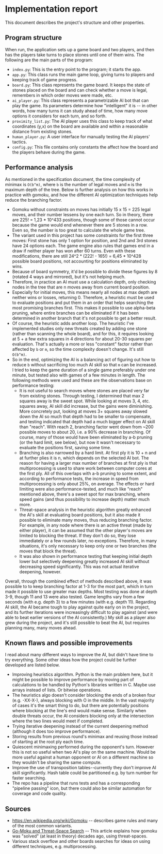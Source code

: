 # Implementation report

This document describes the project's structure and other properties.

## Program structure

When run, the application sets up a game board and two players, and then has the players take turns to place stones until one of them wins. The following are the main parts of the program:

* `index.py`: This is the entry point to the program; it starts the app.
* `app.py`: This class runs the main game loop, giving turns to players and keeping track of game progress.
* `board.py`: This class represents the game board. It keeps the state of stones placed on the board and can check whether a move is legal, remembers in which order moves were made, etc.
* `ai_player.py`: This class represents a parametrizable AI bot that can play the game. Its parameters determine how "intelligent" it is -- in other words, how many turns it can study ahead of time, how many move options it considers for each turn, and so forth.
* `proximity_list.py`: The AI player uses this class to keep track of what coordinates (y,x) on the board are available and within a reasonable distance from existing stones.
* `human_player.py`: A user interface for manually testing the AI players' tactics.
* `config.py`: This file contains only constants the affect how the board and the players behave during the game.

## Performance analysis

As mentioned in the specification document, the time complexity of minimax is `O(b^m)`, where `b` is the number of legal moves and `m` is the maximum depth of the tree. Below is further analysis on how this works in practice with gomoku, and how the different AI optimization techniques help reduce the branching factor.
* Gomoku without constraints on moves has initially 15 x 15 = 225 legal moves, and their number lessens by one each turn. So in theory, there are 225! = 1,23 * 10^433 positions, though some of those cannot occur because the game would end whenever there are 5 stones in a row. Even so, the number is too great to calculate the whole game tree.
* The variant used in this project has some constraints for the first three moves: First stone has only 1 option for position, and 2nd and 3rd stones have 24 options each. The game engine also rules that games end in a draw if neither player has won after 60 turns. Even with these modifications, there are still 24^2 * (222! - 165!) = 6,45 * 10^428 possible board positions, not accounting for positions eliminated by wins.
* Because of board symmetry, it'd be possible to divide these figures by 8 (rotated 4 ways and mirrored), but it's not helping much.
* Therefore, in practice an AI must use a calculation depth, only checking nodes in the tree that are n moves away from current board position.
* Especially for initial moves, this means nearly all nodes at max depth are neither wins or losses, returning 0. Therefore, a heuristic must be used to evaluate positions and put them in an order that helps searching the most promising branches first. This makes it possible to use alpha-beta pruning, where entire branches can be eliminated if it has been determined in another branch that it's not possible to get a better result.
* Of course, the heuristic adds another loop. The heuristic I've implemented studies only new threats created by adding one stone (rather than scanning the whole board), and for this, it requires looking at 5 + a few extra squares in 4 directions for about 20-30 squares per evaluation. That's actually a more or less "constant" factor rather than affected by `b` or `m`, so the time complexity doesn't change. It's still `O(b^m)`.
* So in the end, optimizing the AI is a balancing act of figuring out how to reduce `b` without sacrificing too much AI skill so that `m` can be increased. I tried to keep the game duration of a single game preferably under one minute, but tested also with games of a few minutes in length. The following methods were used and these are the observations base on performance testing:
  - It is not useful to search moves where stones are placed very far from existing stones. Through testing, I determined that max 2 squares away is the sweet spot. While looking at moves 3, 4, etc. squares away, AI skill did increase, but the gains were diminishing. More concretely put, looking at moves 3+ squares away slowed down the AI so much that depth had to be smaller to compensate, and testing indicated that depth had a much bigger effect on AI skill than "reach". With reach 2, branching factor went down from ~200 possible moves to about 20, i.e. a 90% decrease in branching. Of course, many of those would have been eliminated by a-b pruning (or the hard limit, see below), but now it wasn't necessary to evaluate the positions first, saving some time.
  - Branching is also narrowed by a hard limit. At first ply it is 10 + n and at further plies it is n, which depends on the selected AI bot. The reason for having a larger max number of branches at first ply is that multiprocessing is used to share work between computer cores at the first ply. All of this overlaps with a-b pruning to some extent, and according to performance tests, the increase in speed from multiprocessing is only about 25%, on average. The effects or hard limiting were also performance-tested, and much like "reach" mentioned above, there's a sweet spot for max branching, where speed gains (and thus possibility to increase depth) matter much more.
  - Threat-space analysis in the heuristic algorithm greatly enhanced the AI's skill at evaluating board positions, but it also made it possible to eliminate many moves, thus reducing branching factor. For example, in any node where there is an active threat (made by either player), it can be assumed that the other player's moves are limited to blocking the threat. If they don't do so, they lose immediately or a few rounds later, no exceptions. Therefore, in many situations, it's only necessary to keep only one or two branches (the moves that block the threat).
  - It was also shown in performance testing that keeping initial depth lower but selectively deepening greatly increased AI skill without decreasing speed significantly. This was not actual iterative deepening, however.

Overall, through the combined effect of methods described above, it was possible to to keep branching factor at 1-3 for the most part, which in turn made it possible to use greater max depths. Most testing was done at depth 3-9, though 11 and 13 were also tested. Game lengths vary from a few seconds (with e.g. depth 3) to a few minutes (with e.g. depth 11). Regarding AI skill, the AI became tough to play against quite early on in the project, and its further iterations were increasingly difficult to play against (and were able to beat earlier versions of the AI consistently.) My skill as a player also grew during the project, and it's still possible to beat the AI, but requires planning many, many moves ahead.

## Known flaws and possible improvements

I read about many different ways to improve the AI, but didn't have time to try everything. Some other ideas how the project could be further developed are listed below.

* Improving heuristics algorithm. Python is the main problem here, but it might be possible to improve performance by moving part of calculations to be handled by Python's libraries written in C. Maybe use arrays instead of lists. Or bitwise operations.
* The heuristics algo doesn't consider blocking the ends of a broken four (e.g. -XX-X-), always blocking with O in the middle. In the vast majority of cases it's the smart thing to do, but there are potentially positions where blocking at the line's end would make sense. Similarly when double threats occur, the AI considers blocking only at the intersection where the two lines would meet if completed.
* Trying iterative deepening instead of the current deepening method (although it does too improve performance).
* Storing results from previous round's minimax and reusing those instead of starting at the root ply each time.
* Quiescent minimaxing performed during the opponent's turn. However this is not so useful when two AI's play on the same machine. Would be more useful against a human opponent or AI on a different machine so they wouldn't be sharing the same compute.
* Improve the use of transposition tables--currently they don't improve AI skill significantly. Hash table could be partitioned e.g. by turn number for faster searching.
* The repo has a pipeline that runs tests and has a corresponding "pipeline passing" icon, but there could also be similar automation for coverage and code quality.

## Sources

* https://en.wikipedia.org/wiki/Gomoku -- describes game rules and many of the most common variants.
* [Go-Moku and Threat-Space Search](https://www.bing.com/ck/a?!&&p=ca281f984ef1b35aJmltdHM9MTY3MjM1ODQwMCZpZ3VpZD0yZmQzZjU2MS02MjVlLTYxNWEtMzAyMS1lNTUyNjNiNTYwNGUmaW5zaWQ9NTIwMQ&ptn=3&hsh=3&fclid=2fd3f561-625e-615a-3021-e55263b5604e&psq=threat+space+analysis+gomoku&u=a1aHR0cHM6Ly93d3cucmVzZWFyY2hnYXRlLm5ldC9wdWJsaWNhdGlvbi8yMjUyNDQ3X0dvLU1va3VfYW5kX1RocmVhdC1TcGFjZV9TZWFyY2g&ntb=1) -- This article explains how gomoku was "solved" (at least in theory) decades ago, using threat-spaces.
* Various stack overflow and other boards searches for ideas on using different techniques, e.g. multiprocessing.
